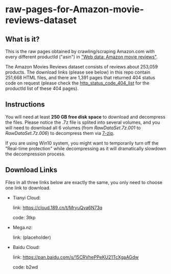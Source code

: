 # raw-pages-for-Amazon-movie-reviews-dataset

## What is it?

This is the raw pages obtained by crawling/scraping Amazon.com with every different productId ("asin") in ["Web data: Amazon movie reviews"](http://snap.stanford.edu/data/web-Movies.html).

The Amazon Movies Reviews dataset consists of reviews about 253,059 products. The download links (please see below) in this repo contain 251,668 HTML files, and there are 1,391 pages that returned 404 status code on request (please check the [http_status_code_404_list](https://github.com/neversaygit/raw-pages-for-Amazon-movie-reviews-dataset/blob/main/http_status_code_404_list.txt) for the productId list of these 404 pages).

## Instructions

You will need at least **250 GB free disk space** to download and decompress the files. Please notice the .7z file is splited into several volumes, and you will need to download all 6 volumes (from *RawDataSet.7z.001* to *RawDataSet.7z.006*) to decompress them via [7-zip](https://www.7-zip.org/).

If you are using Win10 system, you might want to temporarily turn off the "Real-time protection" while decompressing as it will dramatically slowdown the decompression process. 

## Download Links

Files in all three links below are exactly the same, you only need to choose one link to download.

- Tianyi Cloud:

    link: https://cloud.189.cn/t/MryuQva6N73q
    
    code: 3tkp
    
- Mega.nz:

    link: (placeholder)
    
- Baidu Cloud:

    link: https://pan.baidu.com/s/15CRVhePPeKU21TcXgaAGdw
    
    code: b2wd
